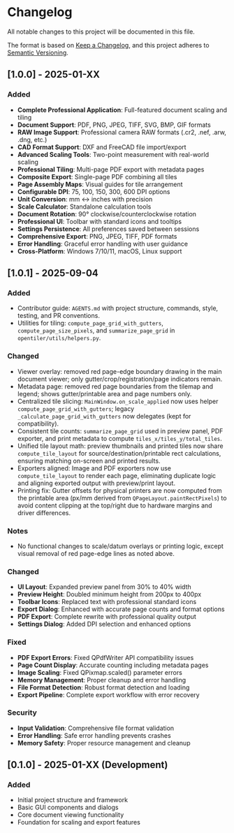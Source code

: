# Changelog

All notable changes to this project will be documented in this file.

The format is based on [Keep a Changelog](https://keepachangelog.com/en/1.0.0/),
and this project adheres to [Semantic Versioning](https://semver.org/spec/v2.0.0.html).

## [1.0.0] - 2025-01-XX

### Added
- **Complete Professional Application**: Full-featured document scaling and tiling
- **Document Support**: PDF, PNG, JPEG, TIFF, SVG, BMP, GIF formats
- **RAW Image Support**: Professional camera RAW formats (.cr2, .nef, .arw, .dng, etc.)
- **CAD Format Support**: DXF and FreeCAD file import/export
- **Advanced Scaling Tools**: Two-point measurement with real-world scaling
- **Professional Tiling**: Multi-page PDF export with metadata pages
- **Composite Export**: Single-page PDF combining all tiles
- **Page Assembly Maps**: Visual guides for tile arrangement
- **Configurable DPI**: 75, 100, 150, 300, 600 DPI options
- **Unit Conversion**: mm ↔ inches with precision
- **Scale Calculator**: Standalone calculation tools
- **Document Rotation**: 90° clockwise/counterclockwise rotation
- **Professional UI**: Toolbar with standard icons and tooltips
- **Settings Persistence**: All preferences saved between sessions
- **Comprehensive Export**: PNG, JPEG, TIFF, PDF formats
- **Error Handling**: Graceful error handling with user guidance
- **Cross-Platform**: Windows 7/10/11, macOS, Linux support

## [1.0.1] - 2025-09-04

### Added
- Contributor guide: `AGENTS.md` with project structure, commands, style, testing, and PR conventions.
- Utilities for tiling: `compute_page_grid_with_gutters`, `compute_page_size_pixels`, and `summarize_page_grid` in `opentiler/utils/helpers.py`.

### Changed
- Viewer overlay: removed red page-edge boundary drawing in the main document viewer; only gutter/crop/registration/page indicators remain.
- Metadata page: removed red page boundaries from the tilemap and legend; shows gutter/printable area and page numbers only.
- Centralized tile slicing: `MainWindow.on_scale_applied` now uses helper `compute_page_grid_with_gutters`; legacy `_calculate_page_grid_with_gutters` now delegates (kept for compatibility).
- Consistent tile counts: `summarize_page_grid` used in preview panel, PDF exporter, and print metadata to compute `tiles_x/tiles_y/total_tiles`.
- Unified tile layout math: preview thumbnails and printed tiles now share `compute_tile_layout` for source/destination/printable rect calculations, ensuring matching on-screen and printed results.
- Exporters aligned: Image and PDF exporters now use `compute_tile_layout` to render each page, eliminating duplicate logic and aligning exported output with preview/print layout.
 - Printing fix: Gutter offsets for physical printers are now computed from the printable area (px/mm derived from `QPageLayout.paintRectPixels`) to avoid content clipping at the top/right due to hardware margins and driver differences.

### Notes
- No functional changes to scale/datum overlays or printing logic, except visual removal of red page-edge lines as noted above.

### Changed
- **UI Layout**: Expanded preview panel from 30% to 40% width
- **Preview Height**: Doubled minimum height from 200px to 400px
- **Toolbar Icons**: Replaced text with professional standard icons
- **Export Dialog**: Enhanced with accurate page counts and format options
- **PDF Export**: Complete rewrite with professional quality output
- **Settings Dialog**: Added DPI selection and enhanced options

### Fixed
- **PDF Export Errors**: Fixed QPdfWriter API compatibility issues
- **Page Count Display**: Accurate counting including metadata pages
- **Image Scaling**: Fixed QPixmap.scaled() parameter errors
- **Memory Management**: Proper cleanup and error handling
- **File Format Detection**: Robust format detection and loading
- **Export Pipeline**: Complete export workflow with error recovery

### Security
- **Input Validation**: Comprehensive file format validation
- **Error Handling**: Safe error handling prevents crashes
- **Memory Safety**: Proper resource management and cleanup

## [0.1.0] - 2025-01-XX (Development)

### Added
- Initial project structure and framework
- Basic GUI components and dialogs
- Core document viewing functionality
- Foundation for scaling and export features
